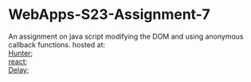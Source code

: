 # WebApps-S23-Assignment-7
An assignment on java script modifying the DOM and using anonymous callback functions.
hosted at:<br>
[Hunter]( https://44-563-web-apps-s23.github.io/44563-webapps-s23-assignment7-Chandrapriya2613/hunter.html);<br>
[react]( https://44-563-web-apps-s23.github.io/44563-webapps-s23-assignment7-Chandrapriya2613/react.html);<br>
[Delay]( https://44-563-web-apps-s23.github.io/44563-webapps-s23-assignment7-Chandrapriya2613/delayq.html);
